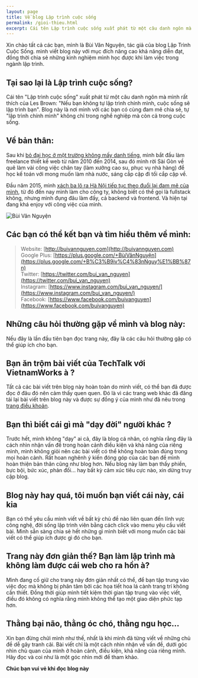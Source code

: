 ```yaml
---
layout: page
title: Về blog Lập trình cuộc sống
permalink: /gioi-thieu.html
excerpt: Cái tên Lập trình cuộc sống xuất phát từ một câu danh ngôn mà mình rất thích của Les Brown Nếu bạn không tự lập trình chính mình, cuộc sống sẽ lập trình bạn
---
```

Xin chào tất cả các bạn, mình là Bùi Văn Nguyện, tác giả của blog Lập Trình Cuộc Sống. mình viết blog này với mục đích nâng cao khả năng diễn đạt, đồng thời chia sẻ những kinh nghiệm mình học được khi làm việc trong ngành lập trình.

## Tại sao lại là Lập trình cuộc sống?

Cái tên "Lập trình cuộc sống" xuất phát từ một câu danh ngôn mà mình rất thích của Les Brown: "Nếu bạn không tự lập trình chính mình, cuộc sống sẽ lập trình bạn". Blog này là nơi mình với các bạn có cùng đam mê chia sẻ, tự "lập trình chính mình" không chỉ trong nghề nghiệp mà còn cả trong cuộc sống.

## Về bản thân:

Sau khi [bỏ đại học ở một trường không mấy danh tiếng](http://laptrinhcuocsong.com/hoc-cntt-dinh-bo-hoc-hay-doc-cau-chuyen-cua-minh.html), mình bắt đầu làm freelance thiết kế web từ năm 2010 đến 2014, sau đó mình rời Sài Gòn về quê làm vài công việc chân tay (làm xưởng cao su, phục vụ nhà hàng) để học kế toán với mong muốn làm nhà nước, sáng cắp cặp đi tối cắp cặp về.

Đầu năm 2015, mình [xách ba lô ra Hà Nội tiếp tục theo đuổi lại đam mê của mình](http://www.ddth.com/showthread.php/1314521-X%C3%A1ch-ba-l%C3%B4-ra-HN-theo-%C4%91u%E1%BB%95i-ngh%E1%BB%81-l%E1%BA%ADp-tr%C3%ACnh-web), từ đó đến nay mình làm cho công ty, không biết có thể gọi là fullstack không, nhưng mình đụng đâu làm đấy, cả backend và frontend. Và hiện tại đang khá enjoy với công việc của mình.

![Bùi Văn Nguyện](images/buivannguyen.jpg)

## Các bạn có thể kết bạn và tìm hiểu thêm về mình:

> Website: [http://buivannguyen.com](http://buivannguyen.com)<br>
Google Plus: [https://plus.google.com/+BùiVănNguyện](https://plus.google.com/+B%C3%B9iv%C4%83nNguy%E1%BB%87n)<br>
Twitter: [https://twitter.com/bui_van_nguyen](https://twitter.com/bui_van_nguyen)<br>
Instagram: [https://www.instagram.com/bui_van_nguyen/](https://www.instagram.com/bui_van_nguyen/)<br>
Facebook: [https://www.facebook.com/buivanguyen](https://www.facebook.com/buivanguyen)<br>

## Những câu hỏi thường gặp về mình và blog này:

Nếu đây là lần đầu tiên bạn đọc trang này, đây là các câu hỏi thường gặp có thể giúp ích cho bạn.

## Bạn ăn trộm bài viết của TechTalk với VietnamWorks à ?

Tất cả các bài viết trên blog này hoàn toàn do mình viết, có thể bạn đã được đọc ở đâu đó nên cảm thấy quen quen. Đó là vì các trang web khác đã đăng tải lại bài viết trên blog này và được sự đồng ý của mình như đã nêu trong [trang điều khoản](http://laptrinhcuocsong.com/policies.html).

## Bạn thì biết cái gì mà "dạy đời" người khác ?

Trước hết, mình không "dạy" ai cả, đây là blog cá nhân, có nghĩa rằng đây là cách nhìn nhận vấn đề trong hoàn cảnh điều kiện và khả năng của riêng mình, mình không giỏi nên các bài viết có thể không hoàn toàn đúng trong mọi hoàn cảnh. Rất hoan nghênh ý kiến đóng góp của các bạn để mình hoàn thiện bản thân cũng như blog hơn. Nếu blog này làm bạn thấy phiền, bực bội, bức xúc, phản đối... hay bất kỳ cảm xúc tiêu cực nào, xin dừng truy cập blog.

## Blog này hay quá, tôi muốn bạn viết cái này, cái kia

Bạn có thể yêu cầu mình viết về bất kỳ chủ đề nào liên quan đến lĩnh vực công nghệ, đời sống lập trình viên bằng cách click vào menu yêu cầu viết bài. Mình sẵn sàng chia sẻ hết những gì mình biết với mong muốn các bài viết có thể giúp ích được gì đó cho bạn.

## Trang này đơn giản thế? Bạn làm lập trình mà không làm được cái web cho ra hồn à?

Mình đang cố giữ cho trang này đơn giản nhất có thể, để bạn tập trung vào việc đọc mà không bị phân tâm bởi các họa tiết hoa lá cành trang trí không cần thiết. Đồng thời giúp mình tiết kiệm thời gian tập trung vào việc viết, điều đó không có nghĩa rằng mình không thể tạo một giao diện phức tạp hơn.

## Thằng bại não, thằng óc chó, thằng ngu học...

Xin bạn đừng chửi mình như thế, nhất là khi mình đã từng viết về những chủ đề dễ gây tranh cãi. Bài viết chỉ là một cách nhìn nhận về vấn đề, dưới góc nhìn chủ quan của mình ở hoàn cảnh, điều kiện, khả năng của riêng mình. Hãy đọc và coi như là một góc nhìn mới để tham khảo.

**Chúc bạn vui vẻ khi đọc blog này**
